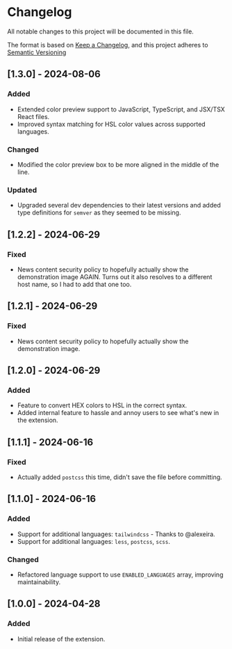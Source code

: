 # Changelog

All notable changes to this project will be documented in this file.

The format is based on [Keep a Changelog](https://keepachangelog.com/en/1.1.0/),
and this project adheres to [Semantic Versioning](https://semver.org/spec/v2.0.0.html)

## [1.3.0] - 2024-08-06

### Added

- Extended color preview support to JavaScript, TypeScript, and JSX/TSX React files.
- Improved syntax matching for HSL color values across supported languages.

### Changed

- Modified the color preview box to be more aligned in the middle of the line.

### Updated

- Upgraded several dev dependencies to their latest versions and added type definitions for `semver` as they seemed to be missing.

## [1.2.2] - 2024-06-29

### Fixed

- News content security policy to hopefully actually show the demonstration image AGAIN. Turns out it also resolves to a different host name, so I had to add that one too.

## [1.2.1] - 2024-06-29

### Fixed

- News content security policy to hopefully actually show the demonstration image.

## [1.2.0] - 2024-06-29

### Added

- Feature to convert HEX colors to HSL in the correct syntax.
- Added internal feature to hassle and annoy users to see what's new in the extension.

## [1.1.1] - 2024-06-16

### Fixed

- Actually added `postcss` this time, didn't save the file before committing.

## [1.1.0] - 2024-06-16

### Added

- Support for additional languages: `tailwindcss` - Thanks to @alexeira.
- Support for additional languages: `less`, `postcss`, `scss`.

### Changed

- Refactored language support to use `ENABLED_LANGUAGES` array, improving maintainability.

## [1.0.0] - 2024-04-28

### Added

- Initial release of the extension.
